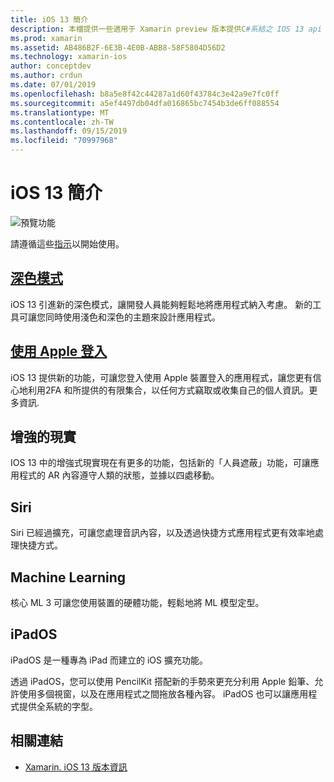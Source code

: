 ```yaml
---
title: iOS 13 簡介
description: 本檔提供一些適用于 Xamarin preview 版本提供C#系結之 IOS 13 api 的高階說明。
ms.prod: xamarin
ms.assetid: AB486B2F-6E3B-4E0B-ABB8-58F5804D56D2
ms.technology: xamarin-ios
author: conceptdev
ms.author: crdun
ms.date: 07/01/2019
ms.openlocfilehash: b8a5e8f42c44287a1d60f43784c3e42a9e7fc0ff
ms.sourcegitcommit: a5ef4497db04dfa016865bc7454b3de6ff088554
ms.translationtype: MT
ms.contentlocale: zh-TW
ms.lasthandoff: 09/15/2019
ms.locfileid: "70997968"
---
```

# <a name="introduction-to-ios-13"></a>iOS 13 簡介

![預覽功能](~/media/shared/preview.png)

請遵循這些[指示](~/ios/platform/ios13/get-started.md)以開始使用。

## <a name="dark-modedark-modemd"></a>[深色模式](dark-mode.md)

iOS 13 引進新的深色模式，讓開發人員能夠輕鬆地將應用程式納入考慮。 新的工具可讓您同時使用淺色和深色的主題來設計應用程式。

## <a name="sign-in-with-applesign-inmd"></a>[使用 Apple 登入](sign-in.md)

iOS 13 提供新的功能，可讓您登入使用 Apple 裝置登入的應用程式，讓您更有信心地利用2FA 和所提供的有限集合，以任何方式竊取或收集自己的個人資訊。更多資訊.

## <a name="augmented-reality"></a>增強的現實

IOS 13 中的增強式現實現在有更多的功能，包括新的「人員遮蔽」功能，可讓應用程式的 AR 內容遵守人類的狀態，並據以四處移動。

## <a name="siri"></a>Siri

Siri 已經過擴充，可讓您處理音訊內容，以及透過快捷方式應用程式更有效率地處理快捷方式。

## <a name="machine-learning"></a>Machine Learning

核心 ML 3 可讓您使用裝置的硬體功能，輕鬆地將 ML 模型定型。

## <a name="ipados"></a>iPadOS

iPadOS 是一種專為 iPad 而建立的 iOS 擴充功能。

透過 iPadOS，您可以使用 PencilKit 搭配新的手勢來更充分利用 Apple 鉛筆、允許使用多個視窗，以及在應用程式之間拖放各種內容。 iPadOS 也可以讓應用程式提供全系統的字型。

## <a name="related-links"></a>相關連結

- [Xamarin. iOS 13 版本資訊](/xamarin/ios/release-notes/13/13.0)
